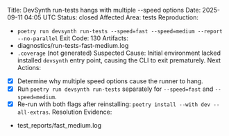 Title: DevSynth run-tests hangs with multiple --speed options
Date: 2025-09-11 04:05 UTC
Status: closed
Affected Area: tests
Reproduction:
  - `poetry run devsynth run-tests --speed=fast --speed=medium --report --no-parallel`
Exit Code: 130
Artifacts:
  - diagnostics/run-tests-fast-medium.log
  - `.coverage` (not generated)
Suspected Cause: Initial environment lacked installed `devsynth` entry point, causing the CLI to exit prematurely.
Next Actions:
  - [x] Determine why multiple speed options cause the runner to hang.
  - [x] Run `poetry run devsynth run-tests` separately for `--speed=fast` and `--speed=medium`.
  - [x] Re-run with both flags after reinstalling: `poetry install --with dev --all-extras`.
Resolution Evidence:
  - test_reports/fast_medium.log

